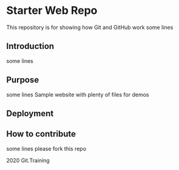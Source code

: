 # Starter Web Repo

This repository is for showing how Git and GitHub work
some lines

## Introduction
some lines
## Purpose
some lines
Sample website with plenty of files for demos
## Deployment
## How to contribute
some lines
please fork this repo

2020 Git.Training